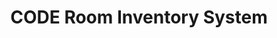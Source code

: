---
title: CODE Room Inventory System
redirect_to: https://docs.google.com/spreadsheets/d/1k_F__jeQkllZcSfrYJ4eQdapVwRU9ueGpjCQtcgGFK8/edit?usp=sharing
redirect_from: 
  - /CODERIS2425
  - /coderis2425
---